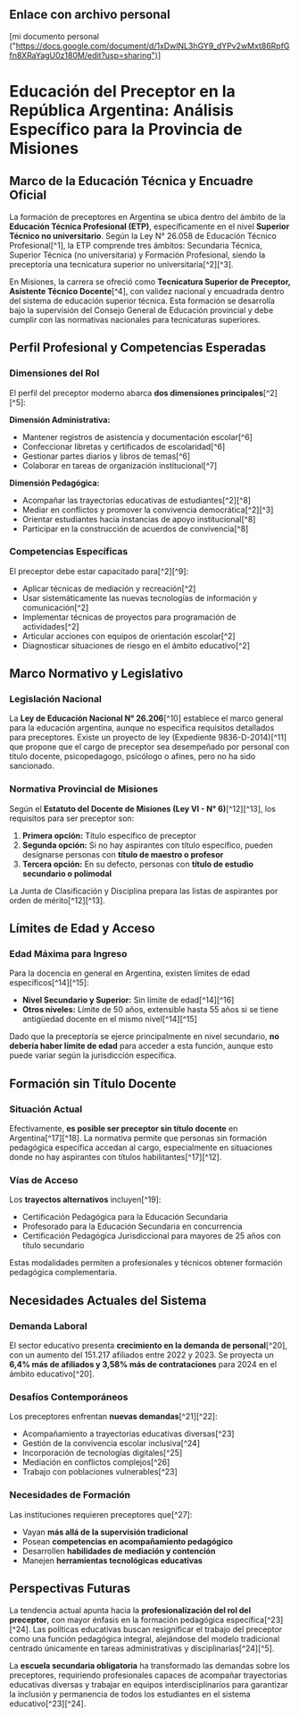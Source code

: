 ## Enlace con archivo personal
[mi documento personal ("https://docs.google.com/document/d/1xDwlNL3hGY9_dYPv2wMxt86RpfGfn8XRaYagU0z180M/edit?usp=sharing")]
# Educación del Preceptor en la República Argentina: Análisis Específico para la Provincia de Misiones

## Marco de la Educación Técnica y Encuadre Oficial

La formación de preceptores en Argentina se ubica dentro del ámbito de la **Educación Técnica Profesional (ETP)**, específicamente en el nivel **Superior Técnico no universitario**. Según la Ley N° 26.058 de Educación Técnico Profesional[^1], la ETP comprende tres ámbitos: Secundaria Técnica, Superior Técnica (no universitaria) y Formación Profesional, siendo la preceptoría una tecnicatura superior no universitaria[^2][^3].

En Misiones, la carrera se ofreció como **Tecnicatura Superior de Preceptor, Asistente Técnico Docente**[^4], con validez nacional y encuadrada dentro del sistema de educación superior técnica. Esta formación se desarrolla bajo la supervisión del Consejo General de Educación provincial y debe cumplir con las normativas nacionales para tecnicaturas superiores.

## Perfil Profesional y Competencias Esperadas

### Dimensiones del Rol

El perfil del preceptor moderno abarca **dos dimensiones principales**[^2][^5]:

**Dimensión Administrativa:**

- Mantener registros de asistencia y documentación escolar[^6]
- Confeccionar libretas y certificados de escolaridad[^6]
- Gestionar partes diarios y libros de temas[^6]
- Colaborar en tareas de organización institucional[^7]

**Dimensión Pedagógica:**

- Acompañar las trayectorias educativas de estudiantes[^2][^8]
- Mediar en conflictos y promover la convivencia democrática[^2][^3]
- Orientar estudiantes hacia instancias de apoyo institucional[^8]
- Participar en la construcción de acuerdos de convivencia[^8]


### Competencias Específicas

El preceptor debe estar capacitado para[^2][^9]:

- Aplicar técnicas de mediación y recreación[^2]
- Usar sistemáticamente las nuevas tecnologías de información y comunicación[^2]
- Implementar técnicas de proyectos para programación de actividades[^2]
- Articular acciones con equipos de orientación escolar[^2]
- Diagnosticar situaciones de riesgo en el ámbito educativo[^2]


## Marco Normativo y Legislativo

### Legislación Nacional

La **Ley de Educación Nacional N° 26.206**[^10] establece el marco general para la educación argentina, aunque no especifica requisitos detallados para preceptores. Existe un proyecto de ley (Expediente 9836-D-2014)[^11] que propone que el cargo de preceptor sea desempeñado por personal con título docente, psicopedagogo, psicólogo o afines, pero no ha sido sancionado.

### Normativa Provincial de Misiones

Según el **Estatuto del Docente de Misiones (Ley VI - N° 6)**[^12][^13], los requisitos para ser preceptor son:

1. **Primera opción:** Título específico de preceptor
2. **Segunda opción:** Si no hay aspirantes con título específico, pueden designarse personas con **título de maestro o profesor**
3. **Tercera opción:** En su defecto, personas con **título de estudio secundario o polimodal**

La Junta de Clasificación y Disciplina prepara las listas de aspirantes por orden de mérito[^12][^13].

## Límites de Edad y Acceso

### Edad Máxima para Ingreso

Para la docencia en general en Argentina, existen límites de edad específicos[^14][^15]:

- **Nivel Secundario y Superior:** Sin límite de edad[^14][^16]
- **Otros niveles:** Límite de 50 años, extensible hasta 55 años si se tiene antigüedad docente en el mismo nivel[^14][^15]

Dado que la preceptoría se ejerce principalmente en nivel secundario, **no debería haber límite de edad** para acceder a esta función, aunque esto puede variar según la jurisdicción específica.

## Formación sin Título Docente

### Situación Actual

Efectivamente, **es posible ser preceptor sin título docente** en Argentina[^17][^18]. La normativa permite que personas sin formación pedagógica específica accedan al cargo, especialmente en situaciones donde no hay aspirantes con títulos habilitantes[^17][^12].

### Vías de Acceso

Los **trayectos alternativos** incluyen[^19]:

- Certificación Pedagógica para la Educación Secundaria
- Profesorado para la Educación Secundaria en concurrencia
- Certificación Pedagógica Jurisdiccional para mayores de 25 años con título secundario

Estas modalidades permiten a profesionales y técnicos obtener formación pedagógica complementaria.

## Necesidades Actuales del Sistema

### Demanda Laboral

El sector educativo presenta **crecimiento en la demanda de personal**[^20], con un aumento del 151.217 afiliados entre 2022 y 2023. Se proyecta un **6,4% más de afiliados y 3,58% más de contrataciones** para 2024 en el ámbito educativo[^20].

### Desafíos Contemporáneos

Los preceptores enfrentan **nuevas demandas**[^21][^22]:

- Acompañamiento a trayectorias educativas diversas[^23]
- Gestión de la convivencia escolar inclusiva[^24]
- Incorporación de tecnologías digitales[^25]
- Mediación en conflictos complejos[^26]
- Trabajo con poblaciones vulnerables[^23]


### Necesidades de Formación

Las instituciones requieren preceptores que[^27]:

- Vayan **más allá de la supervisión tradicional**
- Posean **competencias en acompañamiento pedagógico**
- Desarrollen **habilidades de mediación y contención**
- Manejen **herramientas tecnológicas educativas**


## Perspectivas Futuras

La tendencia actual apunta hacia la **profesionalización del rol del preceptor**, con mayor énfasis en la formación pedagógica específica[^23][^24]. Las políticas educativas buscan resignificar el trabajo del preceptor como una función pedagógica integral, alejándose del modelo tradicional centrado únicamente en tareas administrativas y disciplinarias[^24][^5].

La **escuela secundaria obligatoria** ha transformado las demandas sobre los preceptores, requiriendo profesionales capaces de acompañar trayectorias educativas diversas y trabajar en equipos interdisciplinarios para garantizar la inclusión y permanencia de todos los estudiantes en el sistema educativo[^23][^24].



